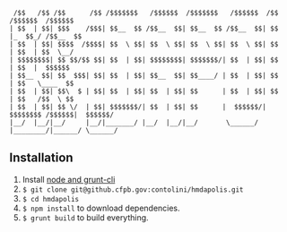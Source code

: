      /$$   /$$ /$$      /$$ /$$$$$$$   /$$$$$$  /$$$$$$$   /$$$$$$  /$$       /$$$$$$  /$$$$$$ 
    | $$  | $$| $$$    /$$$| $$__  $$ /$$__  $$| $$__  $$ /$$__  $$| $$      |_  $$_/ /$$__  $$
    | $$  | $$| $$$$  /$$$$| $$  \ $$| $$  \ $$| $$  \ $$| $$  \ $$| $$        | $$  | $$  \__/
    | $$$$$$$$| $$ $$/$$ $$| $$  | $$| $$$$$$$$| $$$$$$$/| $$  | $$| $$        | $$  |  $$$$$$ 
    | $$__  $$| $$  $$$| $$| $$  | $$| $$__  $$| $$____/ | $$  | $$| $$        | $$   \____  $$
    | $$  | $$| $$\  $ | $$| $$  | $$| $$  | $$| $$      | $$  | $$| $$        | $$   /$$  \ $$
    | $$  | $$| $$ \/  | $$| $$$$$$$/| $$  | $$| $$      |  $$$$$$/| $$$$$$$$ /$$$$$$|  $$$$$$/
    |__/  |__/|__/     |__/|_______/ |__/  |__/|__/       \______/ |________/|______/ \______/ 


Installation
-------------

1. Install [node and grunt-cli](https://github.cfpb.gov/contolini/grunt-init-cfpb#prerequisites)
2. `$ git clone git@github.cfpb.gov:contolini/hmdapolis.git`
3. `$ cd hmdapolis`
3. `$ npm install` to download dependencies.
4. `$ grunt build` to build everything.